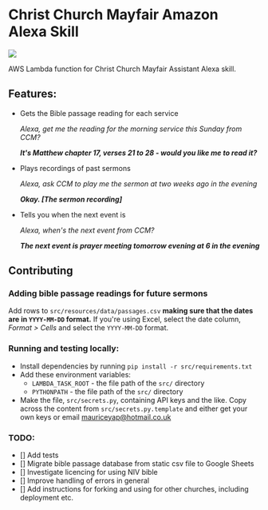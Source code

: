 # Christ Church Mayfair Amazon Alexa Skill

![](https://travis-ci.org/ChristChurchMayfair/ccm-alexa-skill.svg?branch=master)

AWS Lambda function for Christ Church Mayfair Assistant Alexa skill.

## Features:
- Gets the Bible passage reading for each service
  
  *Alexa, get me the reading for the morning service this Sunday from CCM?*
  
  ***It's Matthew chapter 17, verses 21 to 28 - would you like me to read it?***
  
- Plays recordings of past sermons

  *Alexa, ask CCM to play me the sermon at two weeks ago in the evening*
  
  ***Okay. [The sermon recording]***
  
- Tells you when the next event is

  *Alexa, when's the next event from CCM?*
  
  ***The next event is prayer meeting tomorrow evening at 6 in the evening***
  
## Contributing
### Adding bible passage readings for future sermons
Add rows to `src/resources/data/passages.csv` **making sure that the dates are in `YYYY-MM-DD`
format.** If you're using Excel, select the date column, *Format > Cells* and select the
`YYYY-MM-DD` format.

### Running and testing locally:
- Install dependencies by running `pip install -r src/requirements.txt`
- Add these environment variables:
  - `LAMBDA_TASK_ROOT` - the file path of the `src/` directory
  - `PYTHONPATH` - the file path of the `src/` directory
- Make the file, `src/secrets.py`, containing API keys and the like. Copy across the content from
  `src/secrets.py.template` and either get your own keys or email mauriceyap@hotmail.co.uk
  
### TODO:
- [] Add tests
- [] Migrate bible passage database from static csv file to Google Sheets
- [] Investigate licencing for using NIV bible
- [] Improve handling of errors in general
- [] Add instructions for forking and using for other churches, including deployment etc.
